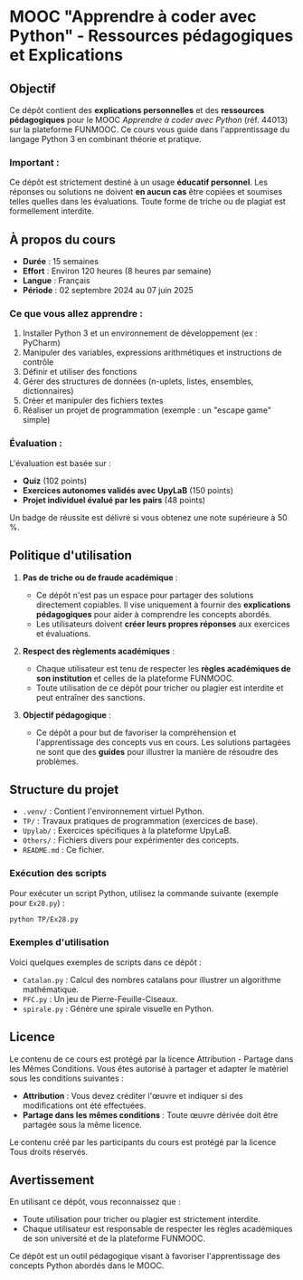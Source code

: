 # MOOC "Apprendre à coder avec Python" - Ressources pédagogiques et Explications

## Objectif

Ce dépôt contient des **explications personnelles** et des **ressources pédagogiques** pour le MOOC *Apprendre à coder avec Python* (réf. 44013) sur la plateforme FUNMOOC. Ce cours vous guide dans l'apprentissage du langage Python 3 en combinant théorie et pratique.

### Important :
Ce dépôt est strictement destiné à un usage **éducatif personnel**. Les réponses ou solutions ne doivent **en aucun cas** être copiées et soumises telles quelles dans les évaluations. Toute forme de triche ou de plagiat est formellement interdite.

## À propos du cours

- **Durée** : 15 semaines
- **Effort** : Environ 120 heures (8 heures par semaine)
- **Langue** : Français
- **Période** : 02 septembre 2024 au 07 juin 2025

### Ce que vous allez apprendre :
1. Installer Python 3 et un environnement de développement (ex : PyCharm)
2. Manipuler des variables, expressions arithmétiques et instructions de contrôle
3. Définir et utiliser des fonctions
4. Gérer des structures de données (n-uplets, listes, ensembles, dictionnaires)
5. Créer et manipuler des fichiers textes
6. Réaliser un projet de programmation (exemple : un "escape game" simple)

### Évaluation :
L'évaluation est basée sur :
- **Quiz** (102 points)
- **Exercices autonomes validés avec UpyLaB** (150 points)
- **Projet individuel évalué par les pairs** (48 points)

Un badge de réussite est délivré si vous obtenez une note supérieure à 50 %.

## Politique d'utilisation

1. **Pas de triche ou de fraude académique** :
   - Ce dépôt n'est pas un espace pour partager des solutions directement copiables. Il vise uniquement à fournir des **explications pédagogiques** pour aider à comprendre les concepts abordés.
   - Les utilisateurs doivent **créer leurs propres réponses** aux exercices et évaluations.

2. **Respect des règlements académiques** :
   - Chaque utilisateur est tenu de respecter les **règles académiques de son institution** et celles de la plateforme FUNMOOC.
   - Toute utilisation de ce dépôt pour tricher ou plagier est interdite et peut entraîner des sanctions.

3. **Objectif pédagogique** :
   - Ce dépôt a pour but de favoriser la compréhension et l'apprentissage des concepts vus en cours. Les solutions partagées ne sont que des **guides** pour illustrer la manière de résoudre des problèmes.

## Structure du projet

- `.venv/` : Contient l'environnement virtuel Python.
- `TP/` : Travaux pratiques de programmation (exercices de base).
- `Upylab/` : Exercices spécifiques à la plateforme UpyLaB.
- `Others/` : Fichiers divers pour expérimenter des concepts.
- `README.md` : Ce fichier.


### Exécution des scripts

Pour exécuter un script Python, utilisez la commande suivante (exemple pour `Ex28.py`) :
```bash
python TP/Ex28.py
```

### Exemples d'utilisation

Voici quelques exemples de scripts dans ce dépôt :

- `Catalan.py` : Calcul des nombres catalans pour illustrer un algorithme mathématique.
- `PFC.py` : Un jeu de Pierre-Feuille-Ciseaux.
- `spirale.py` : Génère une spirale visuelle en Python.

## Licence

Le contenu de ce cours est protégé par la licence Attribution - Partage dans les Mêmes Conditions. Vous êtes autorisé à partager et adapter le matériel sous les conditions suivantes :

- **Attribution** : Vous devez créditer l'œuvre et indiquer si des modifications ont été effectuées.
- **Partage dans les mêmes conditions** : Toute œuvre dérivée doit être partagée sous la même licence.

Le contenu créé par les participants du cours est protégé par la licence Tous droits réservés.

## Avertissement

En utilisant ce dépôt, vous reconnaissez que :

- Toute utilisation pour tricher ou plagier est strictement interdite.
- Chaque utilisateur est responsable de respecter les règles académiques de son université et de la plateforme FUNMOOC.

Ce dépôt est un outil pédagogique visant à favoriser l'apprentissage des concepts Python abordés dans le MOOC.

